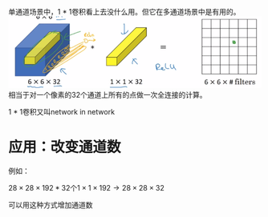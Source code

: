 单通道场景中，1 * 1卷积看上去没什么用。但它在多通道场景中是有用的。  
![](/assets/images/Chapter9/15.png)  
相当于对一个像素的32个通道上所有的点做一次全连接的计算。  

1 * 1卷积又叫network in network

# 应用：改变通道数

例如：

$28\times 28\times 192 * 32\text{个} 1\times 1\times 192 \rightarrow 28\times 28\times 32$  

可以用这种方式增加通道数